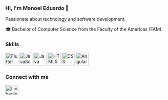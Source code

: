 ### Hi, I'm Manoel Eduardo 👋

Passionate about technology and software development.

:mortar_board: Bachelor of Computer Science from the Faculty of the Americas (FAM).

### Skills
<img src="https://cdn.jsdelivr.net/gh/devicons/devicon/icons/flutter/flutter-original.svg" alt="Flutter" height="40" width="40"></img>
<img src="https://cdn.jsdelivr.net/gh/devicons/devicon/icons/javascript/javascript-original.svg" alt="JavaScript" height="40" width="40"><img>
<img src="https://cdn.jsdelivr.net/gh/devicons/devicon/icons/java/java-original.svg" alt="Java" height="40" width="40"></img>
<img src="https://cdn.jsdelivr.net/gh/devicons/devicon/icons/html5/html5-original.svg" alt="HTML5" height="40" width="40"></img>
<img src="https://cdn.jsdelivr.net/gh/devicons/devicon/icons/css3/css3-original.svg" alt="CSS" height="40" width="40"></img>
<img src="https://cdn.jsdelivr.net/gh/devicons/devicon/icons/angularjs/angularjs-original.svg" alt="Angular" height="40" width="40"></img>

### Connect with me
<a href="https://www.linkedin.com/in/manoel-eduardo-dos-santos-j%C3%BAnior-10562318a/" target="_blank">
<img align="center" alt="Linkedin" height="30" width="40" src="https://cdn.jsdelivr.net/gh/devicons/devicon/icons/linkedin/linkedin-original.svg" style="max-width:100%" />
</a>

